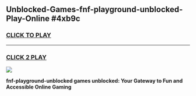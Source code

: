 
## Unblocked-Games-fnf-playground-unblocked-Play-Online #4xb9c
<h3>
<a href="https://news.freeplayer.one?title=fnf-playground-unblocked&ref=3">CLICK TO PLAY</a></h3>
<hr>

<h3>
<a href="https://news.freeplayer.one?title=fnf-playground-unblocked&ref=3">CLICK 2 PLAY</a>
  
</h3>

<a href="https://news.freeplayer.one?title=fnf-playground-unblocked&ref=3"><img src="https://clearcache.store/games.png"></a>


**fnf-playground-unblocked games unblocked: Your Gateway to Fun and Accessible Online Gaming**
